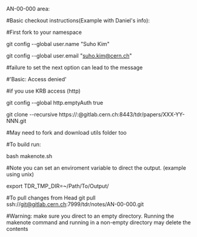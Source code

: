 AN-00-000 area:

#Basic checkout instructions(Example with Daniel's info):

#First fork to your namespace

git config --global user.name "Suho Kim"

git config --global user.email "suho.kim@cern.ch"

#failure to set the next option can lead to the message

#'Basic: Access denied'

#if you use KRB access (http)

git config --global http.emptyAuth true

git clone --recursive https://:@gitlab.cern.ch:8443/tdr/papers/XXX-YY-NNN.git

#May need to fork and download utils folder too


#To build run:

bash makenote.sh

#Note you can set an enviroment variable to direct the output. (example using unix)

 export TDR\_TMP\_DIR=~/Path/To/Output/

#To pull changes from Head
git pull ssh://git@gitlab.cern.ch:7999/tdr/notes/AN-00-000.git

#Warning: make sure you direct to an empty directory. Running the makenote command
and running in a non-empty directory may delete the contents
